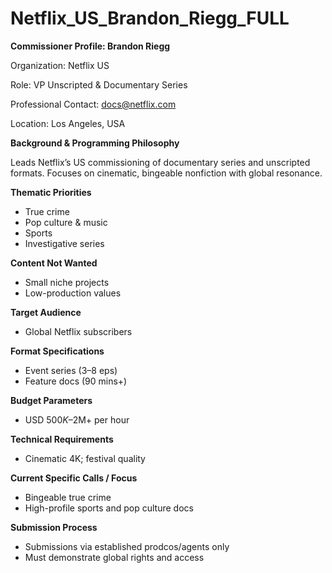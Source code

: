# Netflix_US_Brandon_Riegg_FULL

**Commissioner Profile: Brandon Riegg**

Organization: Netflix US

Role: VP Unscripted & Documentary Series

Professional Contact: docs@netflix.com

Location: Los Angeles, USA

**Background & Programming Philosophy**

Leads Netflix’s US commissioning of documentary series and unscripted formats. Focuses on cinematic, bingeable nonfiction with global resonance.

**Thematic Priorities**

- True crime
- Pop culture & music
- Sports
- Investigative series

**Content Not Wanted**

- Small niche projects
- Low-production values

**Target Audience**

- Global Netflix subscribers

**Format Specifications**

- Event series (3–8 eps)
- Feature docs (90 mins+)

**Budget Parameters**

- USD $500K–$2M+ per hour

**Technical Requirements**

- Cinematic 4K; festival quality

**Current Specific Calls / Focus**

- Bingeable true crime
- High-profile sports and pop culture docs

**Submission Process**

- Submissions via established prodcos/agents only
- Must demonstrate global rights and access